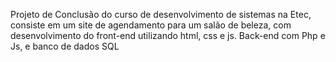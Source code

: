 Projeto de Conclusão do curso de desenvolvimento de sistemas na Etec, consiste em um site de agendamento para um salão de beleza, com desenvolvimento do front-end utilizando html, css e js. Back-end com Php e Js, e banco de dados SQL
